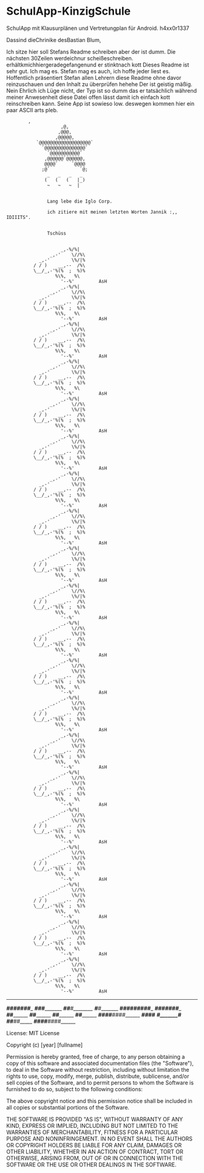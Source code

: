 # SchulApp-KinzigSchule
SchulApp mit Klausurplänen und Vertretungplan für Android.
h4xx0r1337

Dassind dieChrinike desBastian Blum,

Ich sitze hier soll Stefans Readme schreiben aber der ist dumm.
Die nächsten 30Zeilen werdeichnur scheißeschreiben.
erhältkmichhiergeradegefangenund er stinktnach kott
Dieses Readme ist sehr gut. Ich mag es. Stefan mag es auch, ich hoffe jeder liest es.
Hoffentlich präsentiert Stefan allen Lehrern diese Readme ohne davor reinzuschauen und den Inhalt zu überprüfen
hehehe
Der ist geistig mäßig.
Nein Ehrlich ich Lüge nicht, der Typ ist so dumm das er tatsächlich während meiner Anwesenheit
diese Datei offen lässt damit ich einfach kott reinschreiben kann. 
Seine App ist sowieso low. 
deswegen kommen hier ein paar ASCII arts pleb.


            ,
                        ,@,
                       ,@@@,
                      ,@@@@@,
               `@@@@@@@@@@@@@@@@@@@`
                 `@@@@@@@@@@@@@@@`
                   `@@@@@@@@@@@`
                  ,@@@@@@`@@@@@@,
                  @@@@`     `@@@@
                 ;@`           `@;
                   _   _   _   _
                  (   (   (   |_)
                   ~   ~   ~  |
                   
                   
                   Lang lebe die Iglo Corp. 
                   
                   ich zitiere mit meinen letzten Worten Jannik :,, IDIIITS".
                   
                   
                   Tschüss
                   
                   
                        _,-%/%|
                    _,-'    \//%\
                _,-'        \%/|%
              / / )    __,--  /%\
              \__/_,-'%(%  ;  %)%
                      %\%,   %\
                        '--%'         AsH
                        _,-%/%|
                    _,-'    \//%\
                _,-'        \%/|%
              / / )    __,--  /%\
              \__/_,-'%(%  ;  %)%
                      %\%,   %\
                        '--%'         AsH
                        _,-%/%|
                    _,-'    \//%\
                _,-'        \%/|%
              / / )    __,--  /%\
              \__/_,-'%(%  ;  %)%
                      %\%,   %\
                        '--%'         AsH
                        _,-%/%|
                    _,-'    \//%\
                _,-'        \%/|%
              / / )    __,--  /%\
              \__/_,-'%(%  ;  %)%
                      %\%,   %\
                        '--%'         AsH
                        _,-%/%|
                    _,-'    \//%\
                _,-'        \%/|%
              / / )    __,--  /%\
              \__/_,-'%(%  ;  %)%
                      %\%,   %\
                        '--%'         AsH
                        _,-%/%|
                    _,-'    \//%\
                _,-'        \%/|%
              / / )    __,--  /%\
              \__/_,-'%(%  ;  %)%
                      %\%,   %\
                        '--%'         AsH
                        _,-%/%|
                    _,-'    \//%\
                _,-'        \%/|%
              / / )    __,--  /%\
              \__/_,-'%(%  ;  %)%
                      %\%,   %\
                        '--%'         AsH
                        _,-%/%|
                    _,-'    \//%\
                _,-'        \%/|%
              / / )    __,--  /%\
              \__/_,-'%(%  ;  %)%
                      %\%,   %\
                        '--%'         AsH
                        _,-%/%|
                    _,-'    \//%\
                _,-'        \%/|%
              / / )    __,--  /%\
              \__/_,-'%(%  ;  %)%
                      %\%,   %\
                        '--%'         AsH
                        _,-%/%|
                    _,-'    \//%\
                _,-'        \%/|%
              / / )    __,--  /%\
              \__/_,-'%(%  ;  %)%
                      %\%,   %\
                        '--%'         AsH
                        _,-%/%|
                    _,-'    \//%\
                _,-'        \%/|%
              / / )    __,--  /%\
              \__/_,-'%(%  ;  %)%
                      %\%,   %\
                        '--%'         AsH
                        _,-%/%|
                    _,-'    \//%\
                _,-'        \%/|%
              / / )    __,--  /%\
              \__/_,-'%(%  ;  %)%
                      %\%,   %\
                        '--%'         AsH
                        _,-%/%|
                    _,-'    \//%\
                _,-'        \%/|%
              / / )    __,--  /%\
              \__/_,-'%(%  ;  %)%
                      %\%,   %\
                        '--%'         AsH
                        _,-%/%|
                    _,-'    \//%\
                _,-'        \%/|%
              / / )    __,--  /%\
              \__/_,-'%(%  ;  %)%
                      %\%,   %\
                        '--%'         AsH
                        _,-%/%|
                    _,-'    \//%\
                _,-'        \%/|%
              / / )    __,--  /%\
              \__/_,-'%(%  ;  %)%
                      %\%,   %\
                        '--%'         AsH
                        _,-%/%|
                    _,-'    \//%\
                _,-'        \%/|%
              / / )    __,--  /%\
              \__/_,-'%(%  ;  %)%
                      %\%,   %\
                        '--%'         AsH
                        _,-%/%|
                    _,-'    \//%\
                _,-'        \%/|%
              / / )    __,--  /%\
              \__/_,-'%(%  ;  %)%
                      %\%,   %\
                        '--%'         AsH
                        _,-%/%|
                    _,-'    \//%\
                _,-'        \%/|%
              / / )    __,--  /%\
              \__/_,-'%(%  ;  %)%
                      %\%,   %\
                        '--%'         AsH
                        _,-%/%|
                    _,-'    \//%\
                _,-'        \%/|%
              / / )    __,--  /%\
              \__/_,-'%(%  ;  %)%
                      %\%,   %\
                        '--%'         AsH
                        _,-%/%|
                    _,-'    \//%\
                _,-'        \%/|%
              / / )    __,--  /%\
              \__/_,-'%(%  ;  %)%
                      %\%,   %\
                        '--%'         AsH
                   
__________________________
_________#######__________
________#___#___#_________
_______#____#____#________
_______#_________#________
________#########_________
_________#######__________
_________#_____#__________
_________#_____#__________
_________#_____#__________
_________#_____#__________
______####_____####_______
_____##___________##______
_____#_____________#______
_____##___________##______
______####_____####_______

License:
MIT License

Copyright (c) [year] [fullname]

Permission is hereby granted, free of charge, to any person obtaining a copy
of this software and associated documentation files (the "Software"), to deal
in the Software without restriction, including without limitation the rights
to use, copy, modify, merge, publish, distribute, sublicense, and/or sell
copies of the Software, and to permit persons to whom the Software is
furnished to do so, subject to the following conditions:

The above copyright notice and this permission notice shall be included in all
copies or substantial portions of the Software.

THE SOFTWARE IS PROVIDED "AS IS", WITHOUT WARRANTY OF ANY KIND, EXPRESS OR
IMPLIED, INCLUDING BUT NOT LIMITED TO THE WARRANTIES OF MERCHANTABILITY,
FITNESS FOR A PARTICULAR PURPOSE AND NONINFRINGEMENT. IN NO EVENT SHALL THE
AUTHORS OR COPYRIGHT HOLDERS BE LIABLE FOR ANY CLAIM, DAMAGES OR OTHER
LIABILITY, WHETHER IN AN ACTION OF CONTRACT, TORT OR OTHERWISE, ARISING FROM,
OUT OF OR IN CONNECTION WITH THE SOFTWARE OR THE USE OR OTHER DEALINGS IN THE
SOFTWARE.
